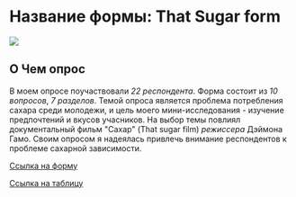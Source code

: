 # Название формы: That Sugar form 

![](https://peopletalk.ru/wp-content/uploads/2017/04/1493117559.gif)
## О Чем опрос
В моем опросе поучаствовали *22 респондента*. Форма состоит из *10 вопросов*, *7 разделов*.
Темой опроса является проблема потребления сахара среди молодежи, и цель моего мини-исследования - изучение предпочтений и вкусов учасников. На выбор темы повлиял документальный фильм "Caхар" (That sugar film) *режиссера* Дэймона Гамо. Своим опросом я надеялась привлечь внимание респондентов  к проблеме сахарной зависимости.
 
[Cсылка на форму](https://docs.google.com/forms/d/e/1FAIpQLSfCx5ChEt1ql4BrDxW-ZulxhS52XlngLWcD78RTjcPEz3y-7A/viewform)

[Ссылка на таблицу](https://docs.google.com/spreadsheets/d/1wS5TWsg_9j5z7WctgKqaCC3Dbg1c0r89TY4z76Lw-qs/edit#gid=1044632682&fvid=2091749598)
